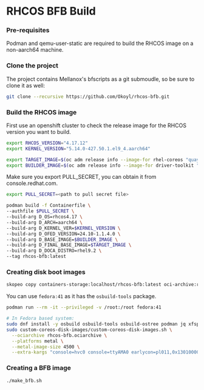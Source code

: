 # RHCOS BFB Build

### Pre-requisites
Podman and qemu-user-static are required to build the RHCOS image on a non-aarch64 machine.


### Clone the project
The project contains Mellanox's bfscripts as a git submoudle, so be sure to clone it as well:
```bash
git clone --recursive https://github.com/Okoyl/rhcos-bfb.git
```

### Build the RHCOS image
First use an openshift cluster to check the release image for the RHCOS version you want to build.
```bash
export RHCOS_VERSION="4.17.12"
export KERNEL_VERSION="5.14.0-427.50.1.el9_4.aarch64"

export TARGET_IMAGE=$(oc adm release info --image-for rhel-coreos "quay.io/openshift-release-dev/ocp-release:"$RHCOS_VERSION"-aarch64")
export BUILDER_IMAGE=$(oc adm release info --image-for driver-toolkit "quay.io/openshift-release-dev/ocp-release:"$RHCOS_VERSION"-aarch64")
```

Make sure you export PULL_SECRET, you can obtain it from console.redhat.com.
```bash
export PULL_SECRET=<path to pull secret file>
```

```bash
podman build -f Containerfile \
--authfile $PULL_SECRET \
--build-arg D_OS=rhcos4.17 \
--build-arg D_ARCH=aarch64 \
--build-arg D_KERNEL_VER=$KERNEL_VERSION \
--build-arg D_OFED_VERSION=24.10-1.1.4.0 \
--build-arg D_BASE_IMAGE=$BUILDER_IMAGE \
--build-arg D_FINAL_BASE_IMAGE=$TARGET_IMAGE \
--build-arg D_DOCA_DISTRO=rhel9.2 \
--tag rhcos-bfb:latest
```

### Creating disk boot images
```bash
skopeo copy containers-storage:localhost/rhcos-bfb:latest oci-archive:rhcos-bfb.ociarchive
```

You can use `fedora:41` as it has the `osbuild-tools` package.
```bash
podman run --rm -it --privileged -v /root:/root fedora:41

# In Fedora based system:
sudo dnf install -y osbuild osbuild-tools osbuild-ostree podman jq xfsprogs
sudo custom-coreos-disk-images/custom-coreos-disk-images.sh \
  --ociarchive rhcos-bfb.ociarchive \
  --platforms metal \
  --metal-image-size 4500 \
  --extra-kargs "console=hvc0 console=ttyAMA0 earlycon=pl011,0x13010000 ignore_loglevel"
```

### Creating a BFB image
```bash
./make_bfb.sh
```
